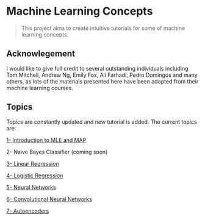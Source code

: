 # Machine Learning Concepts
> This project aims to create intuitive tutorials for some of machine learning concepts.


## Acknowlegement

I would like to give full credit to several outstanding individuals including Tom Mitchell, Andrew Ng, Emily Fox, Ali Farhadi, Pedro Domingos and many others, as lots of the materials presented here have been adopted from their machine learning courses.

## Topics
Topics are constantly updated and new tutorial is added. The current topics are:

[1- Introduction to MLE and MAP](mle_map)


2- Naive Bayes Classifier (coming soon)


[3- Linear Regression](linear_regression)


[4- Logistic Regression](logistic_regression)


[5- Neural Networks](neural_network)


[6- Convolutional Neural Networks](cnn)


[7- Autoencoders](autoencoder)



